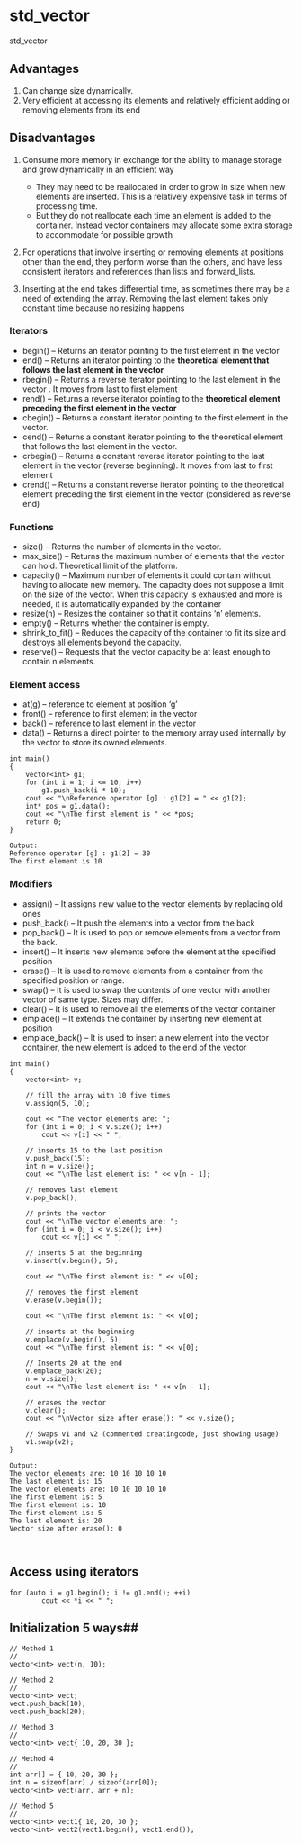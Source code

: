 # std_vector
std_vector

## Advantages

1. Can change size dynamically.
2. Very efficient at accessing its elements and relatively efficient adding or removing elements from its end

## Disadvantages
1. Consume more memory in exchange for the ability to manage storage and grow dynamically in an efficient way
   - They may need to be reallocated in order to grow in size when new elements are inserted. This is a relatively expensive task in terms of processing time.
   - But they do not reallocate each time an element is added to the container. Instead vector containers may allocate some extra storage to accommodate for possible growth
   
2. For operations that involve inserting or removing elements at positions other than the end, they perform worse than the others, and have less consistent iterators and references than lists and forward_lists.
3.  Inserting at the end takes differential time, as sometimes there may be a need of extending the array. Removing the last element takes only constant time because no resizing happens


### Iterators

- begin() – Returns an iterator pointing to the first element in the vector
- end() – Returns an iterator pointing to the **theoretical element that follows the last element in the vector**
- rbegin() – Returns a reverse iterator pointing to the last element in the vector . It moves from last to first element
- rend() – Returns a reverse iterator pointing to the **theoretical element preceding the first element in the vector**
- cbegin() – Returns a constant iterator pointing to the first element in the vector.
- cend() – Returns a constant iterator pointing to the theoretical element that follows the last element in the vector.
- crbegin() – Returns a constant reverse iterator pointing to the last element in the vector (reverse beginning). It moves from last to first element
- crend() – Returns a constant reverse iterator pointing to the theoretical element preceding the first element in the vector (considered as reverse end)

### Functions ###
- size() – Returns the number of elements in the vector.
- max_size() – Returns the maximum number of elements that the vector can hold. Theoretical limit of the platform.
- capacity() – Maximum number of elements it could contain without having to allocate new memory. The capacity does not suppose a limit on the size of the vector. When this capacity is exhausted and more is needed, it is automatically expanded by the container 
- resize(n) – Resizes the container so that it contains ‘n’ elements.
- empty() – Returns whether the container is empty.
- shrink_to_fit() – Reduces the capacity of the container to fit its size and destroys all elements beyond the capacity.
- reserve() – Requests that the vector capacity be at least enough to contain n elements.

### Element access ###
- at(g)   –  reference to element at position ‘g’
- front() – reference to first element in the vector
- back()  – reference to last element in the vector
- data()  – Returns a direct pointer to the memory array used internally by the vector to store its owned elements.

```
int main() 
{ 
    vector<int> g1; 
    for (int i = 1; i <= 10; i++) 
        g1.push_back(i * 10); 
    cout << "\nReference operator [g] : g1[2] = " << g1[2]; 
    int* pos = g1.data(); 
    cout << "\nThe first element is " << *pos; 
    return 0; 
} 

Output:
Reference operator [g] : g1[2] = 30
The first element is 10

```

### Modifiers ###

- assign() – It assigns new value to the vector elements by replacing old ones
- push_back() – It push the elements into a vector from the back
- pop_back() – It is used to pop or remove elements from a vector from the back.
- insert() – It inserts new elements before the element at the specified position
- erase() – It is used to remove elements from a container from the specified position or range.
- swap() – It is used to swap the contents of one vector with another vector of same type. Sizes may differ.
- clear() – It is used to remove all the elements of the vector container
- emplace() – It extends the container by inserting new element at position
- emplace_back() – It is used to insert a new element into the vector container, the new element is added to the end of the vector

```
int main() 
{ 
    vector<int> v; 
  
    // fill the array with 10 five times 
    v.assign(5, 10); 
  
    cout << "The vector elements are: "; 
    for (int i = 0; i < v.size(); i++) 
        cout << v[i] << " "; 
  
    // inserts 15 to the last position 
    v.push_back(15); 
    int n = v.size(); 
    cout << "\nThe last element is: " << v[n - 1]; 
  
    // removes last element 
    v.pop_back(); 
  
    // prints the vector 
    cout << "\nThe vector elements are: "; 
    for (int i = 0; i < v.size(); i++) 
        cout << v[i] << " "; 
  
    // inserts 5 at the beginning 
    v.insert(v.begin(), 5); 
  
    cout << "\nThe first element is: " << v[0]; 
  
    // removes the first element 
    v.erase(v.begin()); 
  
    cout << "\nThe first element is: " << v[0]; 
  
    // inserts at the beginning 
    v.emplace(v.begin(), 5); 
    cout << "\nThe first element is: " << v[0]; 
  
    // Inserts 20 at the end 
    v.emplace_back(20); 
    n = v.size(); 
    cout << "\nThe last element is: " << v[n - 1]; 
  
    // erases the vector 
    v.clear(); 
    cout << "\nVector size after erase(): " << v.size(); 
  
    // Swaps v1 and v2 (commented creatingcode, just showing usage)
    v1.swap(v2); 
} 

Output:
The vector elements are: 10 10 10 10 10 
The last element is: 15
The vector elements are: 10 10 10 10 10 
The first element is: 5
The first element is: 10
The first element is: 5
The last element is: 20
Vector size after erase(): 0



```

## Access using iterators ##
```
for (auto i = g1.begin(); i != g1.end(); ++i) 
        cout << *i << " "; 
```

## Initialization 5 ways##
```
// Method 1
//
vector<int> vect(n, 10); 
		
// Method 2		
//
vector<int> vect;  
vect.push_back(10); 
vect.push_back(20);
	
// Method 3	
//
vector<int> vect{ 10, 20, 30 }; 
		
// Method 4		
//
int arr[] = { 10, 20, 30 }; 
int n = sizeof(arr) / sizeof(arr[0]); 
vector<int> vect(arr, arr + n); 
		
// Method 5		
//
vector<int> vect1{ 10, 20, 30 }; 
vector<int> vect2(vect1.begin(), vect1.end()); 
		
```

